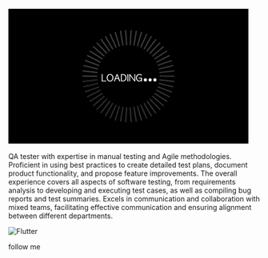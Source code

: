 ![Header](https://github.com/Nazar7879/Nazar7879/blob/main/assert/giphy.gif)



QA tester with expertise in manual testing and Agile methodologies.
Proficient in using best practices to create detailed test plans, document product functionality, and propose feature improvements.
The overall experience covers all aspects of software testing, from requirements analysis to developing and executing test cases, as well as compiling bug reports and test summaries.
Excels in communication and collaboration with mixed teams, facilitating effective communication and ensuring alignment between different departments.




![Flutter](https://img.shields.io/badge/any_text-you_like-blue)


follow me 